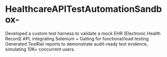 # HealthcareAPITestAutomationSandbox-
Developed a custom test harness to validate a mock EHR (Electronic Health Record) API, integrating Selenium + Gatling for functional/load testing.
Generated TestRail reports to demonstrate audit-ready test evidence, simulating 10K+ concurrent users.
